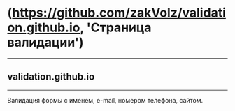 # (https://github.com/zakVolz/validation.github.io, 'Страница валидации')
***
## validation.github.io
***
Валидация формы с именем, e-mail, номером телефона, сайтом.